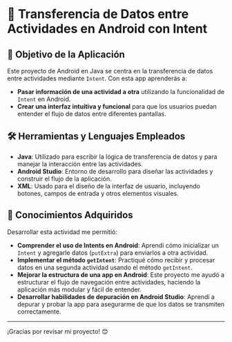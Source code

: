 # 📲 Transferencia de Datos entre Actividades en Android con Intent

## 🎯 Objetivo de la Aplicación
Este proyecto de Android en Java se centra en la transferencia de datos entre actividades mediante `Intent`. Con esta app aprenderás a:
- **Pasar información de una actividad a otra** utilizando la funcionalidad de `Intent` en Android.
- **Crear una interfaz intuitiva y funcional** para que los usuarios puedan entender el flujo de datos entre diferentes pantallas.

## 🛠️ Herramientas y Lenguajes Empleados
- **Java**: Utilizado para escribir la lógica de transferencia de datos y para manejar la interacción entre las actividades.
- **Android Studio**: Entorno de desarrollo para diseñar las actividades y construir el flujo de la aplicación.
- **XML**: Usado para el diseño de la interfaz de usuario, incluyendo botones, campos de entrada y otros elementos visuales.

## 🧠 Conocimientos Adquiridos
Desarrollar esta actividad me permitió:
- **Comprender el uso de Intents en Android**: Aprendí cómo inicializar un `Intent` y agregarle datos (`putExtra`) para enviarlos a otra actividad.
- **Implementar el método `getIntent`**: Practiqué cómo recibir y procesar datos en una segunda actividad usando el método `getIntent`.
- **Mejorar la estructura de una app en Android**: Este proyecto me ayudó a estructurar el flujo de navegación entre actividades, haciendo la aplicación más modular y fácil de entender.
- **Desarrollar habilidades de depuración en Android Studio**: Aprendí a depurar y probar la app para asegurarme de que los datos se transmiten correctamente.

---

¡Gracias por revisar mi proyecto! 😊

